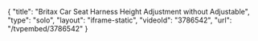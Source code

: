 {
    "title": "Britax Car Seat Harness Height Adjustment without Adjustable",
    "type": "solo",
    "layout": "iframe-static",
    "videoId": "3786542",
    "url": "\/tvpembed\/3786542"
}